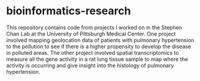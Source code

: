 # bioinformatics-research
This repository contains code from projects I worked on in the Stephen Chan Lab at the University of Pittsburgh Medical Center. 
One project involved mapping geolocation data of patients with pulmonary hypertension to the pollution to see if there is a higher propensity to develop the disease in polluted areas.
The other project involved spatial transcriptomics to measure all the gene activity in a rat lung tissue sample to map where the activity is occurring and give insight into the histology of pulmonary hypertension.
